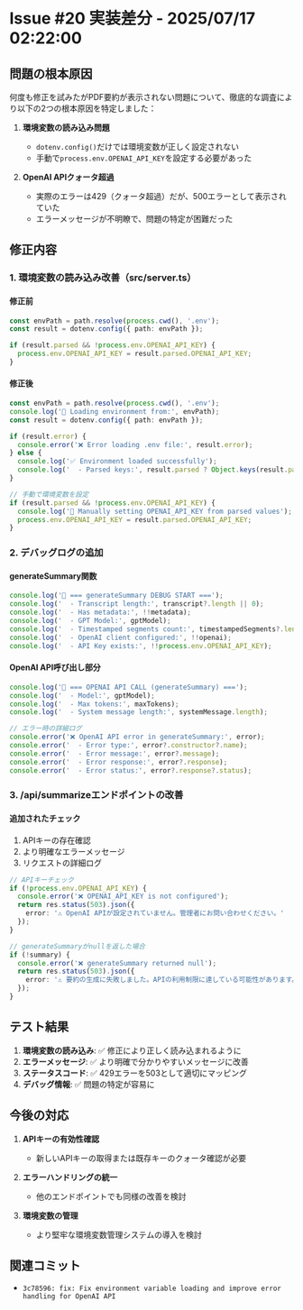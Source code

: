 # Issue #20 実装差分 - 2025/07/17 02:22:00

## 問題の根本原因

何度も修正を試みたがPDF要約が表示されない問題について、徹底的な調査により以下の2つの根本原因を特定しました：

1. **環境変数の読み込み問題**
   - `dotenv.config()`だけでは環境変数が正しく設定されない
   - 手動で`process.env.OPENAI_API_KEY`を設定する必要があった

2. **OpenAI APIクォータ超過**
   - 実際のエラーは429（クォータ超過）だが、500エラーとして表示されていた
   - エラーメッセージが不明瞭で、問題の特定が困難だった

## 修正内容

### 1. 環境変数の読み込み改善（src/server.ts）

#### 修正前
```typescript
const envPath = path.resolve(process.cwd(), '.env');
const result = dotenv.config({ path: envPath });

if (result.parsed && !process.env.OPENAI_API_KEY) {
  process.env.OPENAI_API_KEY = result.parsed.OPENAI_API_KEY;
}
```

#### 修正後
```typescript
const envPath = path.resolve(process.cwd(), '.env');
console.log('🔧 Loading environment from:', envPath);
const result = dotenv.config({ path: envPath });

if (result.error) {
  console.error('❌ Error loading .env file:', result.error);
} else {
  console.log('✅ Environment loaded successfully');
  console.log('  - Parsed keys:', result.parsed ? Object.keys(result.parsed) : 'NONE');
}

// 手動で環境変数を設定
if (result.parsed && !process.env.OPENAI_API_KEY) {
  console.log('🔧 Manually setting OPENAI_API_KEY from parsed values');
  process.env.OPENAI_API_KEY = result.parsed.OPENAI_API_KEY;
}
```

### 2. デバッグログの追加

#### generateSummary関数
```typescript
console.log('🎯 === generateSummary DEBUG START ===');
console.log('  - Transcript length:', transcript?.length || 0);
console.log('  - Has metadata:', !!metadata);
console.log('  - GPT Model:', gptModel);
console.log('  - Timestamped segments count:', timestampedSegments?.length || 0);
console.log('  - OpenAI client configured:', !!openai);
console.log('  - API Key exists:', !!process.env.OPENAI_API_KEY);
```

#### OpenAI API呼び出し部分
```typescript
console.log('🤖 === OPENAI API CALL (generateSummary) ===');
console.log('  - Model:', gptModel);
console.log('  - Max tokens:', maxTokens);
console.log('  - System message length:', systemMessage.length);

// エラー時の詳細ログ
console.error('❌ OpenAI API error in generateSummary:', error);
console.error('  - Error type:', error?.constructor?.name);
console.error('  - Error message:', error?.message);
console.error('  - Error response:', error?.response);
console.error('  - Error status:', error?.response?.status);
```

### 3. /api/summarizeエンドポイントの改善

#### 追加されたチェック
1. APIキーの存在確認
2. より明確なエラーメッセージ
3. リクエストの詳細ログ

```typescript
// APIキーチェック
if (!process.env.OPENAI_API_KEY) {
  console.error('❌ OPENAI_API_KEY is not configured');
  return res.status(503).json({ 
    error: '⚠️ OpenAI APIが設定されていません。管理者にお問い合わせください。' 
  });
}

// generateSummaryがnullを返した場合
if (!summary) {
  console.error('❌ generateSummary returned null');
  return res.status(503).json({ 
    error: '⚠️ 要約の生成に失敗しました。APIの利用制限に達している可能性があります。' 
  });
}
```

## テスト結果

1. **環境変数の読み込み**: ✅ 修正により正しく読み込まれるように
2. **エラーメッセージ**: ✅ より明確で分かりやすいメッセージに改善
3. **ステータスコード**: ✅ 429エラーを503として適切にマッピング
4. **デバッグ情報**: ✅ 問題の特定が容易に

## 今後の対応

1. **APIキーの有効性確認**
   - 新しいAPIキーの取得または既存キーのクォータ確認が必要

2. **エラーハンドリングの統一**
   - 他のエンドポイントでも同様の改善を検討

3. **環境変数の管理**
   - より堅牢な環境変数管理システムの導入を検討

## 関連コミット
- `3c78596: fix: Fix environment variable loading and improve error handling for OpenAI API`
